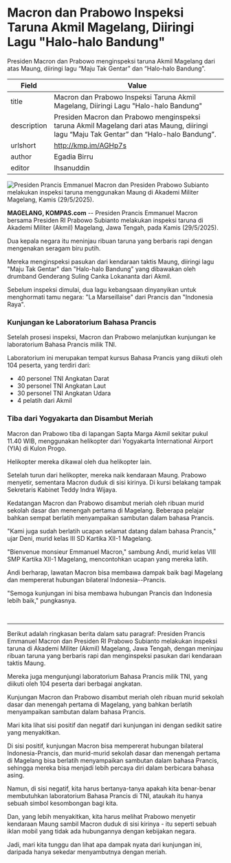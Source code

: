 # Macron dan Prabowo Inspeksi Taruna Akmil Magelang, Diiringi Lagu "Halo-halo Bandung"

Presiden Macron dan Prabowo menginspeksi taruna Akmil Magelang dari atas Maung, diiringi lagu “Maju Tak Gentar” dan “Halo-halo Bandung”.

| Field       | Value                                                       |
|-------------|-------------------------------------------------------------|
| title       | Macron dan Prabowo Inspeksi Taruna Akmil Magelang, Diiringi Lagu "Halo-halo Bandung" |
| description | Presiden Macron dan Prabowo menginspeksi taruna Akmil Magelang dari atas Maung, diiringi lagu “Maju Tak Gentar” dan “Halo-halo Bandung”. |
| urlshort    | http://kmp.im/AGHp7s |
| author      | Egadia Birru |
| editor      | Ihsanuddin |

![Presiden Prancis Emmanuel Macron dan Presiden Prabowo Subianto melakukan inspeksi taruna menggunakan Maung di Akademi Militer Magelang, Kamis (29/5/2025).](https://asset.kompas.com/crops/_r24xTkHF0v8zpxpoJLwScQe6oY=/0x0:0x0/750x500/data/photo/2025/05/29/683800c843ae7.jpg)

**MAGELANG, KOMPAS.com** -- Presiden Prancis Emmanuel Macron bersama Presiden RI Prabowo Subianto melakukan inspeksi taruna di Akademi Militer (Akmil) Magelang, Jawa Tengah, pada Kamis (29/5/2025).

Dua kepala negara itu meninjau ribuan taruna yang berbaris rapi dengan mengenakan seragam biru putih.

Mereka menginspeksi pasukan dari kendaraan taktis Maung, diiringi lagu "Maju Tak Gentar" dan "Halo-halo Bandung" yang dibawakan oleh drumband Genderang Suling Canka Lokananta dari Akmil.

Sebelum inspeksi dimulai, dua lagu kebangsaan dinyanyikan untuk menghormati tamu negara: \"La Marseillaise\" dari Prancis dan \"Indonesia Raya\".

### Kunjungan ke Laboratorium Bahasa Prancis

Setelah prosesi inspeksi, Macron dan Prabowo melanjutkan kunjungan ke laboratorium Bahasa Prancis milik TNI.

Laboratorium ini merupakan tempat kursus Bahasa Prancis yang diikuti oleh 104 peserta, yang terdiri dari:

- 40 personel TNI Angkatan Darat
- 30 personel TNI Angkatan Laut
- 30 personel TNI Angkatan Udara
- 4 pelatih dari Akmil

### Tiba dari Yogyakarta dan Disambut Meriah

Macron dan Prabowo tiba di lapangan Sapta Marga Akmil sekitar pukul 11.40 WIB, menggunakan helikopter dari Yogyakarta International Airport (YIA) di Kulon Progo.

Helikopter mereka dikawal oleh dua helikopter lain.

Setelah turun dari helikopter, mereka naik kendaraan Maung. Prabowo menyetir, sementara Macron duduk di sisi kirinya. Di kursi belakang tampak Sekretaris Kabinet Teddy Indra Wijaya.

Kedatangan Macron dan Prabowo disambut meriah oleh ribuan murid sekolah dasar dan menengah pertama di Magelang. Beberapa pelajar bahkan sempat berlatih menyampaikan sambutan dalam bahasa Prancis.

\"Kami juga sudah berlatih ucapan selamat datang dalam bahasa Prancis,\" ujar Deni, murid kelas III SD Kartika XII-1 Magelang.

\"Bienvenue monsieur Emmanuel Macron,\" sambung Andi, murid kelas VIII SMP Kartika XII-1 Magelang, mencontohkan ucapan yang mereka latih.

Andi berharap, lawatan Macron bisa membawa dampak baik bagi Magelang dan mempererat hubungan bilateral Indonesia--Prancis.

\"Semoga kunjungan ini bisa membawa hubungan Prancis dan Indonesia lebih baik,\" pungkasnya.

 

---
Berikut adalah ringkasan berita dalam satu paragraf: Presiden Prancis Emmanuel Macron dan Presiden RI Prabowo Subianto melakukan inspeksi taruna di Akademi Militer (Akmil) Magelang, Jawa Tengah, dengan meninjau ribuan taruna yang berbaris rapi dan menginspeksi pasukan dari kendaraan taktis Maung.

 Mereka juga mengunjungi laboratorium Bahasa Prancis milik TNI, yang diikuti oleh 104 peserta dari berbagai angkatan.

 Kunjungan Macron dan Prabowo disambut meriah oleh ribuan murid sekolah dasar dan menengah pertama di Magelang, yang bahkan berlatih menyampaikan sambutan dalam bahasa Prancis.

 

Mari kita lihat sisi positif dan negatif dari kunjungan ini dengan sedikit satire yang menyakitkan.

 Di sisi positif, kunjungan Macron bisa mempererat hubungan bilateral Indonesia-Prancis, dan murid-murid sekolah dasar dan menengah pertama di Magelang bisa berlatih menyampaikan sambutan dalam bahasa Prancis, sehingga mereka bisa menjadi lebih percaya diri dalam berbicara bahasa asing.

 Namun, di sisi negatif, kita harus bertanya-tanya apakah kita benar-benar membutuhkan laboratorium Bahasa Prancis di TNI, ataukah itu hanya sebuah simbol kesombongan bagi kita.

 Dan, yang lebih menyakitkan, kita harus melihat Prabowo menyetir kendaraan Maung sambil Macron duduk di sisi kirinya - itu seperti sebuah iklan mobil yang tidak ada hubungannya dengan kebijakan negara.

 Jadi, mari kita tunggu dan lihat apa dampak nyata dari kunjungan ini, daripada hanya sekedar menyambutnya dengan meriah.
